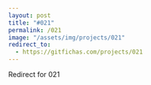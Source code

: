 ```yaml
---
layout: post
title: "#021"
permalink: /021
image: "/assets/img/projects/021"
redirect_to:
  - https://gitfichas.com/projects/021
---
```


Redirect for 021